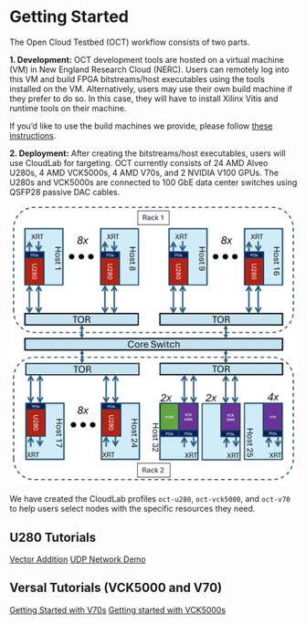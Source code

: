 # Getting Started

The Open Cloud Testbed (OCT) workflow consists of two parts.

**1. Development:** 
OCT development tools are hosted on a virtual machine (VM) in New England Research Cloud (NERC). Users can remotely log into this VM and build FPGA bitstreams/host executables using the tools installed on the VM. Alternatively, users may use their own build machine if they prefer to do so. In this case, they will have to install Xilinx Vitis and runtime tools on their machine.

If you’d like to use the build machines we provide, please follow [these instructions](https://github.com/OCT-FPGA/OCT-Tutorials/blob/master/nercsetup/nerc-vm-guide.md#nerc-vm-user-guide).

**2. Deployment:**
After creating the bitstreams/host executables, users will use CloudLab for targeting. OCT currently consists of 24 AMD Alveo U280s, 4 AMD VCK5000s, 4 AMD V70s, and 2 NVIDIA V100 GPUs. The U280s and VCK5000s are connected to 100 GbE data center switches using QSFP28 passive DAC cables. 

![plot](images/oct.jpg)

We have created the CloudLab profiles ```oct-u280```, ```oct-vck5000```, and ```oct-v70``` to help users select nodes with the specific resources they need.

## U280 Tutorials

[Vector Addition](https://github.com/OCT-FPGA/Vitis-Tutorials-U280/tree/2022.2/VitisAccelHelloWorld)
[UDP Network Demo](https://github.com/OCT-FPGA/udp-network-demo)

## Versal Tutorials (VCK5000 and V70)

[Getting Started with V70s](https://github.com/OCT-FPGA/versal-tutorials/blob/main/v70-getting-started.md)
[Getting started with VCK5000s](https://github.com/OCT-FPGA/versal-tutorials/blob/main/vck5000-getting-started.md)
